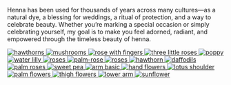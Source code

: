 Henna has been used for thousands of years across many cultures—as a natural dye, a blessing for weddings, a ritual of protection, and a way to celebrate beauty.
Whether you’re marking a special occasion or simply celebrating yourself, my goal is to make you feel adorned, radiant, and empowered through the timeless beauty of henna.

<div class="masonry-grid">
  <a href="assets/images/hawthorns.jpg" data-lightbox="gallery">
    <img src="assets/images/hawthorns-sm.jpg" alt="hawthorns">
  </a>
  <a href="assets/images/mushrooms.png" data-lightbox="gallery">
    <img src="assets/images/mushrooms-sm.png" alt="mushrooms">
  </a>
  <a href="assets/images/rose-with-fingers.png" data-lightbox="gallery">
    <img src="assets/images/rose-with-fingers-sm.png" alt="rose with fingers">
  </a>
  <a href="assets/images/three-little-roses.jpg" data-lightbox="gallery">
    <img src="assets/images/three-little-roses-sm.jpg" alt="three little roses">
  </a>

  <a href="assets/images/poppy-august.png" data-lightbox="gallery">
    <img src="assets/images/poppy-august-sm.png" alt="poppy">
  </a>
  <a href="assets/images/water-lily-july.jpg" data-lightbox="gallery">
    <img src="assets/images/water-lily-july-sm.jpg" alt="water lilly">
  </a>
  <a href="assets/images/roses-june.jpg" data-lightbox="gallery">
    <img src="assets/images/roses-june-sm.jpg" alt="roses">
  </a>
  <a href="assets/images/palm-rose.jpg" data-lightbox="gallery">
    <img src="assets/images/palm-rose-sm.jpg" alt="palm-rose">
  </a>
  <a href="assets/images/hand-henna-roses.jpg" data-lightbox="gallery">
    <img src="assets/images/hand-henna-roses-sm.jpg" alt="roses">
  </a>
  <a href="assets/images/hawthorn-may.jpg" data-lightbox="gallery">
    <img src="assets/images/hawthorn-may-sm.jpg" alt="hawthorn">
  </a>
  <a href="assets/images/daffodils-march.jpg" data-lightbox="gallery">
    <img src="assets/images/daffodils-march-sm.jpg" alt="daffodils">
  </a>
  <a href="assets/images/palm-roses.jpg" data-lightbox="gallery">
    <img src="assets/images/palm-roses-sm.jpg" alt="palm roses">
  </a>
  <a href="assets/images/sweet-pea-april.jpg" data-lightbox="gallery">
    <img src="assets/images/sweet-pea-april-sm.jpg" alt="sweet pea">
  </a>
  <a href="assets/images/arm-basic.jpg" data-lightbox="gallery">
    <img src="assets/images/arm-basic-sm.jpg" alt="arm basic">
  </a>
   <a href="assets/images/hand-flowers-hengua.jpg" data-lightbox="gallery">
    <img src="assets/images/hand-flowers-hengua-sm.jpg" alt="hand flowers">
  </a>
   <a href="assets/images/lotus-shoulder-henna.jpg" data-lightbox="gallery">
    <img src="assets/images/lotus-shoulder-henna-sm.jpg" alt="lotus shoulder">
  </a>
  <a href="assets/images/palm-hengua-flowers.jpg" data-lightbox="gallery">
    <img src="assets/images/palm-hengua-flowers-sm.jpg" alt="palm flowers">
  </a>
  <a href="assets/images/thigh-flowers-large.jpg" data-lightbox="gallery">
    <img src="assets/images/thigh-flowers-large-sm.jpg" alt="thigh flowers">
  </a>
  <a href="assets/images/jagua-lower-arm.jpg" data-lightbox="gallery">
    <img src="assets/images/jagua-lower-arm-sm.jpg" alt="lower arm">
  </a>
   <a href="assets/images/sunflower.jpg" data-lightbox="gallery">
    <img src="assets/images/sunflower.jpg" alt="sunflower">
  </a>
</div>
